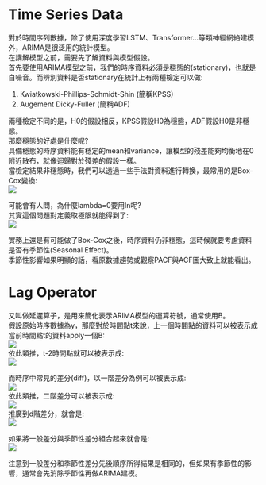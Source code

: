 # Time Series Data
對於時間序列數據，除了使用深度學習LSTM、Transformer...等類神經網絡建模外，ARIMA是很泛用的統計模型。  
在講解模型之前，需要先了解資料與模型假設。  
首先要使用ARIMA模型之前，我們的時序資料必須是穩態的(stationary)，也就是白噪音。而辨別資料是否stationary在統計上有兩種檢定可以做:  
1. Kwiatkowski-Phillips-Schmidt-Shin (簡稱KPSS)
2. Augement Dicky-Fuller (簡稱ADF)

兩種檢定不同的是，H0的假設相反，KPSS假設H0為穩態，ADF假設H0是非穩態。  
那麼穩態的好處是什麼呢?  
具備穩態的時序資料能有穩定的mean和variance，讓模型的殘差能夠均衡地在0附近散布，就像迴歸對於殘差的假設一樣。  
當檢定結果非穩態時，我們可以透過一些手法對資料進行轉換，最常用的是Box-Cox變換:  
<img src="https://latex.codecogs.com/png.image?\inline&space;\dpi{110}y_{transformed}=\left\{\begin{matrix}\frac{y^\lambda-1}{\lambda}\;,\;if\;\lambda\neq&space;1\\ln(y)\;,\;if\;\lambda=0\end{matrix}\right." />  

可能會有人問，為什麼lambda=0要用ln呢?  
其實這個問題對定義取極限就能得到了:  
<img src="https://latex.codecogs.com/png.image?\inline&space;\dpi{110}\displaystyle\lim_{\lambda\to&space;0}\frac{y^\lambda-1}{\lambda}\\=\displaystyle\lim_{\lambda\to&space;0}\frac{lny*y^\lambda}{1}\\=lny"/>  

實務上還是有可能做了Box-Cox之後，時序資料仍非穩態，這時候就要考慮資料是否有季節性(Seasonal Effect)。  
季節性影響如果明顯的話，看原數據趨勢或觀察PACF與ACF圖大致上就能看出。  

# Lag Operator
又叫做延遲算子，是用來簡化表示ARIMA模型的運算符號，通常使用B。  
假設原始時序數據為y，那麼對於時間點t來說，上一個時間點的資料可以被表示成當前時間點t的資料apply一個B:  
<img src="https://latex.codecogs.com/png.image?\inline&space;\dpi{110}y_{t-1}=By_{t}"/>  
依此類推，t-2時間點就可以被表示成:  
<img src="https://latex.codecogs.com/png.image?\inline&space;\dpi{110}y_{t-2}=B^{2}y_{t}"/>  

而時序中常見的差分(diff)，以一階差分為例可以被表示成:  
<img src="https://latex.codecogs.com/png.image?\inline&space;\dpi{110}y_{t}-y_{t-1}=(1-B)y_{t}"/>  
依此類推，二階差分可以被表示成:  
<img src="https://latex.codecogs.com/png.image?\inline&space;\dpi{110}(y_{t}-y_{t-1})-(y_{t-1}-y_{t-2})=y_{t}-2y_{t-1}&plus;y_{t-2}=(1-2B&plus;B^2)y_{t}=(1-B^2)y_{t}" />  
推廣到d階差分，就會是:  
<img src="https://latex.codecogs.com/png.image?\inline&space;\dpi{110}(1-B^d)y_{t}"/>  

如果將一般差分與季節性差分組合起來就會是:  
<img src="https://latex.codecogs.com/png.image?\inline&space;\dpi{110}(1-B)(1-B^m)y_{t}=(1-B-B^m-B^{m&plus;1})y_t=y_t-y_{t-1}-y_{t-m}-y_{t-m-1}"/>  

注意到一般差分和季節性差分先後順序所得結果是相同的，但如果有季節性的影響，通常會先消除季節性再做ARIMA建模。  



